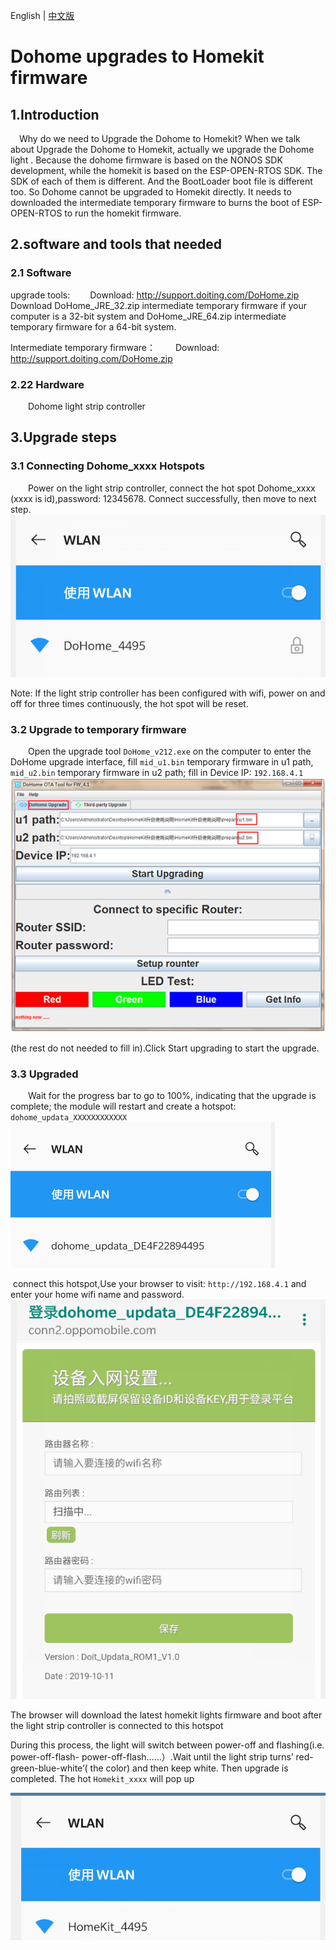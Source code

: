 English | <a href="./READMECN.md">中文版</a>

# Dohome upgrades to Homekit firmware

## 1.Introduction

&emsp;Why do we need to Upgrade the Dohome to Homekit?
When we talk about Upgrade the Dohome to Homekit,  actually we upgrade the Dohome light . Because the dohome firmware is based on the NONOS SDK development, while the homekit is based on the ESP-OPEN-RTOS SDK. The SDK of each of them is different.  And the BootLoader boot file is different too. So Dohome cannot be upgraded to Homekit directly. It needs to downloaded the intermediate temporary firmware to burns the boot of ESP-OPEN-RTOS to run the homekit firmware.

## 2.software and tools that needed

### 2.1 Software

upgrade tools:
&emsp;&emsp;Download: http://support.doiting.com/DoHome.zip
&emsp;&emsp;Download DoHome_JRE_32.zip intermediate temporary firmware if your computer is a 32-bit system and DoHome_JRE_64.zip intermediate temporary firmware for a 64-bit system.

Intermediate temporary firmware：
&emsp;&emsp;Download: http://support.doiting.com/DoHome.zip

### 2.22 Hardware
&emsp;&emsp;Dohome light strip controller

## 3.Upgrade steps

### 3.1 Connecting Dohome_xxxx Hotspots

&emsp;&emsp;Power on the light strip controller, connect the hot spot Dohome_xxxx (xxxx is id),password: 12345678. Connect successfully, then move to next step.
![图片](./doc/tu2.png)

Note: If the light strip controller has been configured with wifi, power on and off for three times continuously, the hot spot will be reset.

### 3.2 Upgrade to temporary firmware

&emsp;&emsp;Open the upgrade tool `DoHome_v212.exe` on the computer to enter the DoHome upgrade interface, fill `mid_u1.bin` temporary firmware in u1 path, `mid_u2.bin` temporary firmware in u2 path;  fill in Device IP: `192.168.4.1` 
![图片](./doc/tu1.png)

(the rest do not needed to fill in).Click Start upgrading to start the upgrade.

### 3.3 Upgraded
&emsp;&emsp;Wait for the progress bar to go to 100%, indicating that the upgrade is complete; the module will restart and create a hotspot: `dohome_updata_XXXXXXXXXXXX`
![图片](./doc/tu3.png)

 connect this hotspot,Use your browser to visit: `http://192.168.4.1`
and enter your home wifi name and password.
![图片](./doc/tu4.png)

The browser will download the latest homekit lights firmware and boot after the light strip controller is connected to this hotspot

During this process, the light will switch between power-off and flashing(i.e. power-off-flash- power-off-flash……）.Wait until the light strip turns’ red-green-blue-white’( the color) and then keep white. Then upgrade is completed. The hot `Homekit_xxxx` will pop up

![图片](./doc/tu5.png)
